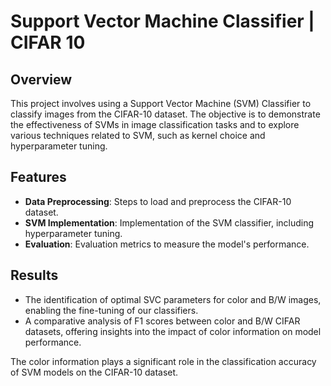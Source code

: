 # Support Vector Machine Classifier | CIFAR 10

## Overview
This project involves using a Support Vector Machine (SVM) Classifier to classify images from the CIFAR-10 dataset. The objective is to demonstrate the effectiveness of SVMs in image classification tasks and to explore various techniques related to SVM, such as kernel choice and hyperparameter tuning.

## Features
- **Data Preprocessing**: Steps to load and preprocess the CIFAR-10 dataset.
- **SVM Implementation**: Implementation of the SVM classifier, including hyperparameter tuning.
- **Evaluation**: Evaluation metrics to measure the model's performance.

## Results
- The identification of optimal SVC parameters for color and B/W images, enabling the fine-tuning of our classifiers.
- A comparative analysis of F1 scores between color and B/W CIFAR datasets, offering insights into the impact of color information on model performance.

The color information plays a significant role in the classification accuracy of SVM models on the CIFAR-10 dataset.
